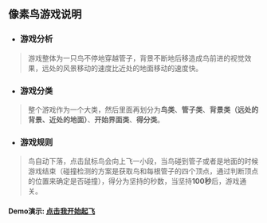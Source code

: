## 像素鸟游戏说明
* ### 游戏分析
>游戏整体为一只鸟不停地穿越管子，背景不断地后移造成鸟前进的视觉效果，远处的风景移动的速度比近处的地面移动的速度快。
* ### 游戏分类
>整个游戏作为一个大类，然后里面再划分为**鸟类**、**管子类**、**背景类（远处的背景、近处的地面）**、**开始界面类**、**得分类**。
* ### 游戏规则
>鸟自动下落，点击鼠标鸟会向上飞一小段，当鸟碰到管子或者是地面的时候游戏结束（碰撞检测的方案是获取鸟和每根管子的四个顶点，通过判断顶点的位置来确定是否碰撞），得分为坚持的秒数，当坚持**100秒**后，游戏通关。
#### Demo演示: [点击我开始起飞](https://chenchunyang123.github.io/Canvas-flyBird-demo/index.html)
